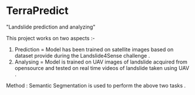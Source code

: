 # TerraPredict
"Landslide prediction and analyzing"

This project works on two aspects :-
   1) Prediction = Model has been trained on satellite images based on dataset provide during the Landslide4Sense challenge .
   2) Analysing = Model is trained on UAV images of landslide acquired from opensource and tested on real time videos of landslide taken using UAV .

Method :
Semantic Segmentation is used to perform the above two tasks .


